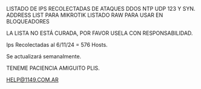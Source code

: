 
LISTADO DE IPS RECOLECTADAS DE ATAQUES DDOS NTP UDP 123 Y SYN.
ADDRESS LIST PARA MIKROTIK
LISTADO RAW PARA USAR EN BLOQUEADORES

LA LISTA NO ESTÁ CURADA, POR FAVOR USELA CON RESPONSABILIDAD.

Ips Recolectadas al 6/11/24 = 576 Hosts.

Se actualizará semanalmente. 

TENEME PACIENCIA AMIGUITO PLIS.

HELP@1149.COM.AR

